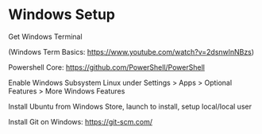 # Windows Setup

Get Windows Terminal

(Windows Term Basics: https://www.youtube.com/watch?v=2dsnwlnNBzs)

Powershell Core: https://github.com/PowerShell/PowerShell

Enable Windows Subsystem Linux under Settings > Apps > Optional Features > More Windows Features

Install Ubuntu from Windows Store, launch to install, setup local/local user

Install Git on Windows: https://git-scm.com/